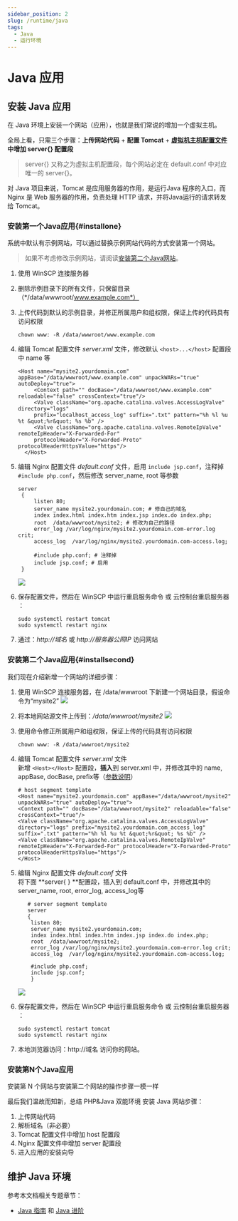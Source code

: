 ```yaml
---
sidebar_position: 2
slug: /runtime/java
tags:
  - Java
  - 运行环境
---
```


# Java 应用

## 安装 Java 应用

在 Java 环境上安装一个网站（应用），也就是我们常说的增加一个虚拟主机。

全局上看，只需三个步骤：**上传网站代码** + **配置 Tomcat** + [**虚拟机主机配置文件**](../runtime#path) **中增加 server{} 配置段**

> server{} 又称之为虚拟主机配置段，每个网站必定在 default.conf 中对应唯一的 server{}。

对 Java 项目来说，Tomcat 是应用服务器的作用，是运行Java 程序的入口，而 Nginx 是 Web 服务器的作用，负责处理 HTTP 请求，并将Java运行的请求转发给 Tomcat。

### 安装第一个Java应用{#installone}

系统中默认有示例网站，可以通过替换示例网站代码的方式安装第一个网站。

> 如果不考虑修改示例网站，请阅读[安装第二个Java网站](#installsecond)。

1. 使用 WinSCP 连接服务器
2. 删除示例目录下的所有文件，只保留目录（*/data/wwwroot/www.example.com*）
3. 上传代码到默认的示例目录，并修正所属用户和组权限，保证上传的代码具有访问权限
   ```
   chown www: -R /data/wwwroot/www.example.com
   ```
4. 编辑 Tomcat 配置文件 *server.xml* 文件，修改默认 `<host>...</host>` 配置段中 name 等
   ```
   <Host name="mysite2.yourdomain.com" appBase="/data/wwwroot/www.example.com" unpackWARs="true" autoDeploy="true">
  		<Context path="" docBase="/data/wwwroot/www.example.com" reloadable="false" crossContext="true"/>
  		<Valve className="org.apache.catalina.valves.AccessLogValve" directory="logs"
    	prefix="localhost_access_log" suffix=".txt" pattern="%h %l %u %t &quot;%r&quot; %s %b" />
  		<Valve className="org.apache.catalina.valves.RemoteIpValve" remoteIpHeader="X-Forwarded-For"
    	protocolHeader="X-Forwarded-Proto" protocolHeaderHttpsValue="https"/>
	 </Host>
   ```
5. 编辑 Nginx 配置文件 *default.conf* 文件，启用 `include jsp.conf`，注释掉 `#include php.conf`，然后修改 server_name, root 等参数   
   ``` nginx
   server
    {
        listen 80;
        server_name mysite2.yourdomain.com; # 修自己的域名
        index index.html index.htm index.jsp index.do index.php;
        root  /data/wwwroot/mysite2; # 修改为自己的路径
        error_log /var/log/nginx/mysite2.yourdomain.com-error.log crit;
        access_log  /var/log/nginx/mysite2.yourdomain.com-access.log;
        
        #include php.conf; # 注释掉
        include jsp.conf; # 启用
    }
    ```
    ![](https://libs.websoft9.com/Websoft9/DocsPicture/en/lnmp/java/lnmp-modifynginx001-websoft9.jpg)

6. 保存配置文件，然后在 WinSCP 中运行重启服务命令 或 云控制台重启服务器 ：
    ~~~
    sudo systemctl restart tomcat
    sudo systemctl restart nginx
    ~~~
7. 通过：*http://域名* 或 *http://服务器公网IP* 访问网站


### 安装第二个Java应用{#installsecond}

我们现在介绍新增一个网站的详细步骤：

1. 使用 WinSCP 连接服务器，在 /data/wwwroot 下新建一个网站目录，假设命令为“mysite2”
   ![](https://libs.websoft9.com/Websoft9/DocsPicture/zh/lamp/lamp-createmysite2-websoft9.png)

2. 将本地网站源文件上传到：*/data/wwwroot/mysite2* 
   ![](https://libs.websoft9.com/Websoft9/DocsPicture/zh/lamp/lamp-uploadcodes-websoft9.png)

3. 使用命令修正所属用户和组权限，保证上传的代码具有访问权限
   ```
   chown www: -R /data/wwwroot/mysite2
   ```
4. 编辑 Tomcat 配置文件 *server.xml* 文件   
   新增 `<Host></Host>` 配置段，**插入**到 server.xml 中，并修改其中的 name, appBase, docBase, prefix等（[参数说明](../java#tomcattp)）
    ```
    # host segment template
    <Host name="mysite2.yourdomain.com" appBase="/data/wwwroot/mysite2" unpackWARs="true" autoDeploy="true">
    <Context path="" docBase="/data/wwwroot/mysite2" reloadable="false" crossContext="true"/>
    <Valve className="org.apache.catalina.valves.AccessLogValve" directory="logs" prefix="mysite2.yourdomain.com_access_log" suffix=".txt" pattern="%h %l %u %t &quot;%r&quot; %s %b" />
    <Valve className="org.apache.catalina.valves.RemoteIpValve" remoteIpHeader="X-Forwarded-For" protocolHeader="X-Forwarded-Proto" protocolHeaderHttpsValue="https"/>
    </Host>
    ```
4. 编辑 Nginx 配置文件 *default.conf* 文件    
   将下面 **server{ } **配置段，插入到 default.conf 中，并修改其中的 server_name, root, error_log, access_log等
 
    ```
       # server segment template
       server
       {
        listen 80;
        server_name mysite2.yourdomain.com;
        index index.html index.htm index.jsp index.do index.php;
        root  /data/wwwroot/mysite2;
        error_log /var/log/nginx/mysite2.yourdomain.com-error.log crit;
        access_log  /var/log/nginx/mysite2.yourdomain.com-access.log;
        
        #include php.conf;
        include jsp.conf;
        }
    ```
   ![](https://libs.websoft9.com/Websoft9/DocsPicture/en/lnmp/java/lnmp-modifynginx001-websoft9.jpg)

4. 保存配置文件，然后在 WinSCP 中运行重启服务命令 或 云控制台重启服务器 ：
    ~~~
    sudo systemctl restart tomcat
    sudo systemctl restart nginx
    ~~~
5. 本地浏览器访问：http://域名 访问你的网站。

### 安装第N个Java应用

安装第 N 个网站与安装第二个网站的操作步骤一模一样

最后我们温故而知新，总结 PHP&Java 双能环境 安装 Java 网站步骤： 

1. 上传网站代码
2. 解析域名（非必要）
3. Tomcat 配置文件中增加 host 配置段
4. Nginx 配置文件中增加 server 配置段
5. 进入应用的安装向导


## 维护 Java 环境

参考本文档相关专题章节：

* [Java 指南](../java) 和 [Java 进阶](../java/advanced) 



